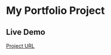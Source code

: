 # My Portfolio Project

## Live Demo
[Project URL](https://elged194.github.io/Portfolio-HusseinSadiqElged/)
